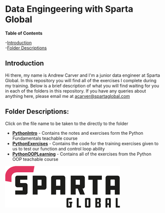 # Data Engingeering with Sparta Global

**Table of Contents**

-[Introduction](#item-one)  
-[Folder Descriptions](#item-two)

<a id="#item-one"></a>
## Introduction

Hi there, my name is Andrew Carver and I'm a junior data engineer at Sparta Global. In this repository you will find all of the exercises I complete during my training. Below is a brief description of what you will find waiting for you in each of the folders in this repository. If you have any queries about anything here, please email me at acarver@spartaglobal.com

<a id="#item-two"></a>
## Folder Descriptions:
Click on the file name to be taken to the directly to the folder
- [**PythonIntro**](PythonIntro) - Contains the notes and exercises form the Python Fundamentals teachable course
- [**PythonExercises**](PythonExercises) - Contains the code for the training exercises given to us to test our function and control loop ability
- [**PythonOOPLearning**](PythonOOPLearning) - Contains all of the exercises from the Python OOP teachable course

![Sparta Global Logo](Images/Sparta_Global.png)

